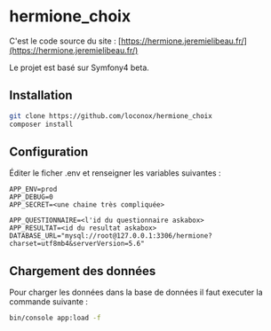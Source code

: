 # hermione_choix

C'est le code source du site : [https://hermione.jeremielibeau.fr/](https://hermione.jeremielibeau.fr/)

Le projet est basé sur Symfony4 beta.

## Installation

```bash
git clone https://github.com/loconox/hermione_choix
composer install
```

## Configuration

Éditer le ficher .env et renseigner les variables suivantes :

```
APP_ENV=prod
APP_DEBUG=0
APP_SECRET=<une chaine très compliquée>

APP_QUESTIONNAIRE=<l'id du questionnaire askabox>
APP_RESULTAT=<id du resultat askabox>
DATABASE_URL="mysql://root@127.0.0.1:3306/hermione?charset=utf8mb4&serverVersion=5.6"
```

## Chargement des données

Pour charger les données dans la base de données il faut executer la commande suivante :

```bash
bin/console app:load -f
```